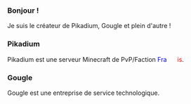 ### Bonjour !
Je suis le créateur de Pikadium, Gougle et plein d'autre !

### Pikadium
Pikadium est une serveur Minecraft de PvP/Faction <a style="color: blue">Fra</a><a style="color: white">nça<a style="color: red">is</a>.

### Gougle
Gougle est une entreprise de service technologique.
